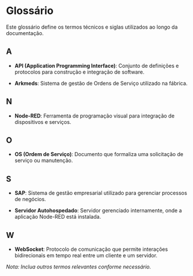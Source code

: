 # Glossário

Este glossário define os termos técnicos e siglas utilizados ao longo da documentação.

## A

- **API (Application Programming Interface)**: Conjunto de definições e protocolos para construção e integração de software.

- **Arkmeds**: Sistema de gestão de Ordens de Serviço utilizado na fábrica.

## N

- **Node-RED**: Ferramenta de programação visual para integração de dispositivos e serviços.

## O

- **OS (Ordem de Serviço)**: Documento que formaliza uma solicitação de serviço ou manutenção.

## S

- **SAP**: Sistema de gestão empresarial utilizado para gerenciar processos de negócios.

- **Servidor Autohospedado**: Servidor gerenciado internamente, onde a aplicação Node-RED está instalada.

## W

- **WebSocket**: Protocolo de comunicação que permite interações bidirecionais em tempo real entre um cliente e um servidor.

*Nota: Inclua outros termos relevantes conforme necessário.*

